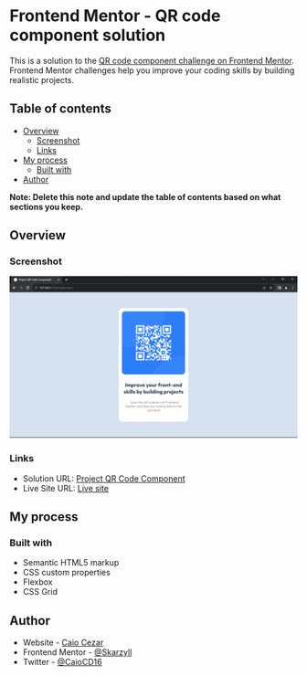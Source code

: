 # Frontend Mentor - QR code component solution

This is a solution to the [QR code component challenge on Frontend Mentor](https://www.frontendmentor.io/challenges/qr-code-component-iux_sIO_H). Frontend Mentor challenges help you improve your coding skills by building realistic projects. 

## Table of contents

- [Overview](#overview)
  - [Screenshot](#screenshot)
  - [Links](#links)
- [My process](#my-process)
  - [Built with](#built-with)
- [Author](#author)

**Note: Delete this note and update the table of contents based on what sections you keep.**

## Overview

### Screenshot

![](screenshot/Screenshot%202023-09-07%20161055.png)

### Links

- Solution URL: [Project QR Code Component](https://github.com/Skarzyll/Projeto-Componente-de-QR-Code)
- Live Site URL: [Live site](https://skarzyll.github.io/Projeto-Componente-de-QR-Code/)

## My process

### Built with

- Semantic HTML5 markup
- CSS custom properties
- Flexbox
- CSS Grid

## Author

- Website - [Caio Cezar](https://skarzyll.github.io/Apresentacao/)
- Frontend Mentor - [@Skarzyll](https://www.frontendmentor.io/profile/Skarzyll)
- Twitter - [@CaioCD16](https://twitter.com/CaioCD16)
